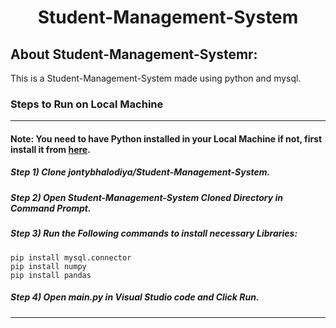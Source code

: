 <div align="center">
  <h1 align="center">Student-Management-System</h1>
</div>

## About Student-Management-Systemr:
This is a Student-Management-System made using python and mysql.

### Steps to Run on Local Machine

***

#### Note: You need to have Python installed in your Local Machine if not, first install it from <a href="https://www.python.org/downloads/windows/">here</a>.
##### Step 1) Clone jontybhalodiya/Student-Management-System.
##### Step 2) Open Student-Management-System Cloned Directory in Command Prompt.
##### Step 3) Run the Following commands to install necessary Libraries:
```
pip install mysql.connector
pip install numpy
pip install pandas
```
##### Step 4) Open main.py in Visual Studio code and Click Run.

***
